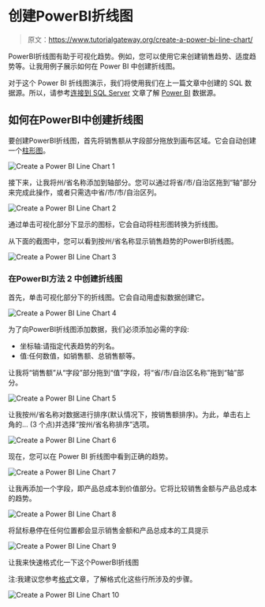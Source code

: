 # 创建PowerBI折线图

> 原文：<https://www.tutorialgateway.org/create-a-power-bi-line-chart/>

PowerBI折线图有助于可视化趋势。例如，您可以使用它来创建销售趋势、适度趋势等。让我用例子展示如何在 Power BI 中创建折线图。

对于这个 Power BI 折线图演示，我们将使用我们在上一篇文章中创建的 SQL 数据源。所以，请参考[连接到 SQL Server](https://www.tutorialgateway.org/connect-power-bi-to-sql-server/) 文章了解 [Power BI](https://www.tutorialgateway.org/power-bi-tutorial/) 数据源。

## 如何在PowerBI中创建折线图

要创建PowerBI折线图，首先将销售额从字段部分拖放到画布区域。它会自动创建一个[柱形图](https://www.tutorialgateway.org/column-chart-in-power-bi/)。

![Create a Power BI Line Chart 1](img/6889553fa25f374ba7daba66378351d6.png)

接下来，让我将州/省名称添加到轴部分。您可以通过将省/市/自治区拖到“轴”部分来完成此操作，或者只需选中省/市/市/自治区列。

![Create a Power BI Line Chart 2](img/a803cfcbf0659e3edb9bbcffe2857a40.png)

通过单击可视化部分下显示的图标，它会自动将柱形图转换为折线图。

从下面的截图中，您可以看到按州/省名称显示销售趋势的PowerBI折线图。

![Create a Power BI Line Chart 3](img/f72117f8323515745fc691163b35a1ea.png)

### 在PowerBI方法 2 中创建折线图

首先，单击可视化部分下的折线图。它会自动用虚拟数据创建它。

![Create a Power BI Line Chart 4](img/04d67918b8de0ec301b446fa81fc54e0.png)

为了向PowerBI折线图添加数据，我们必须添加必需的字段:

*   坐标轴:请指定代表趋势的列名。
*   值:任何数值，如销售额、总销售额等。

让我将“销售额”从“字段”部分拖到“值”字段，将“省/市/自治区名称”拖到“轴”部分。

![Create a Power BI Line Chart 5](img/2e99b3581d4b40a0f7b9af9c3b8b0ccb.png)

让我按州/省名称对数据进行排序(默认情况下，按销售额排序)。为此，单击右上角的… (3 个点)并选择“按州/省名称排序”选项。

![Create a Power BI Line Chart 6](img/dc79da09073f6cc76d028e8b8712f275.png)

现在，您可以在 Power BI 折线图中看到正确的趋势。

![Create a Power BI Line Chart 7](img/fcb063144a4b3081049c7997c44b9112.png)

让我再添加一个字段，即产品总成本到价值部分。它将比较销售金额与产品总成本的趋势。

![Create a Power BI Line Chart 8](img/55b235e4926c9336d7e5f3ee9bbff5d4.png)

将鼠标悬停在任何位置都会显示销售金额和产品总成本的工具提示

![Create a Power BI Line Chart 9](img/d99b060dbc4a429c27feb722c9c9a59d.png)

让我来快速格式化一下这个PowerBI折线图

注:我建议您参考[格式](https://www.tutorialgateway.org/format-line-chart-in-power-bi/)文章，了解格式化这些行所涉及的步骤。

![Create a Power BI Line Chart 10](img/cc4b04095bdd9facb826370bb843d4cc.png)